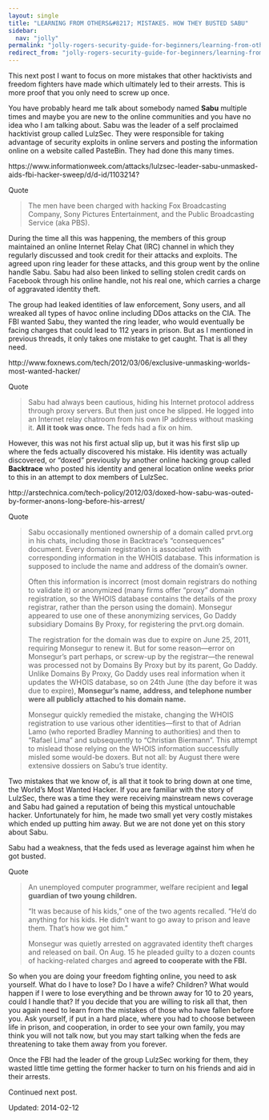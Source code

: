 ```yaml
---
layout: single
title: "LEARNING FROM OTHERS&#8217; MISTAKES. HOW THEY BUSTED SABU"
sidebar:
  nav: "jolly"
permalink: "jolly-rogers-security-guide-for-beginners/learning-from-others-mistakes-how-they-busted-sabu/"
redirect_from: "jolly-rogers-security-guide-for-beginners/learning-from-others-mistakes-how-they-busted-sabu"
---
```



<p>This next post I want to focus on more mistakes that other hacktivists and freedom fighters have made which ultimately led to their arrests. This is more proof that you only need to screw up once.</p>
<p>You have probably heard me talk about somebody named <strong>Sabu</strong> multiple times and maybe you are new to the online communities and you have no idea who I am talking about. Sabu was the leader of a self proclaimed hacktivist group called LulzSec. They were responsible for taking advantage of security exploits in online servers and posting the information online on a website called PasteBin. They had done this many times.</p>
<p>https://www.informationweek.com/attacks/lulzsec-leader-sabu-unmasked-aids-fbi-hacker-sweep/d/d-id/1103214?</p>
<div>
<div>Quote</div>
</div>
<blockquote><p>The men have been charged with hacking Fox Broadcasting Company, Sony Pictures Entertainment, and the Public Broadcasting Service (aka PBS).</p></blockquote>
<p>During the time all this was happening, the members of this group maintained an online Internet Relay Chat (IRC) channel in which they regularly discussed and took credit for their attacks and exploits. The agreed upon ring leader for these attacks, and this group went by the online handle Sabu. Sabu had also been linked to selling stolen credit cards on Facebook through his online handle, not his real one, which carries a charge of aggravated identity theft.</p>
<p>The group had leaked identities of law enforcement, Sony users, and all wreaked all types of havoc online including DDos attacks on the CIA. The FBI wanted Sabu, they wanted the ring leader, who would eventually be facing charges that could lead to 112 years in prison. But as I mentioned in previous threads, it only takes one mistake to get caught. That is all they need.</p>
<p>http://www.foxnews.com/tech/2012/03/06/exclusive-unmasking-worlds-most-wanted-hacker/</p>
<div>
<div>Quote</div>
</div>
<blockquote><p>Sabu had always been cautious, hiding his Internet protocol address through proxy servers. But then just once he slipped. He logged into an Internet relay chatroom from his own IP address without masking it. <strong>All it took was once.</strong> The feds had a fix on him.</p></blockquote>
<p>However, this was not his first actual slip up, but it was his first slip up where the feds actually discovered his mistake. His identity was actually discovered, or &#8220;doxed&#8221; previously by another online hacking group called <strong>Backtrace</strong> who posted his identity and general location online weeks prior to this in an attempt to dox members of LulzSec.</p>
<p>http://arstechnica.com/tech-policy/2012/03/doxed-how-sabu-was-outed-by-former-anons-long-before-his-arrest/</p>
<div>
<div>Quote</div>
</div>
<blockquote><p>Sabu occasionally mentioned ownership of a domain called prvt.org in his chats, including those in Backtrace&#8217;s &#8220;consequences&#8221; document. Every domain registration is associated with corresponding information in the WHOIS database. This information is supposed to include the name and address of the domain&#8217;s owner.</p>
<p>Often this information is incorrect (most domain registrars do nothing to validate it) or anonymized (many firms offer &#8220;proxy&#8221; domain registration, so the WHOIS database contains the details of the proxy registrar, rather than the person using the domain). Monsegur appeared to use one of these anonymizing services, Go Daddy subsidiary Domains By Proxy, for registering the prvt.org domain.</p>
<p>The registration for the domain was due to expire on June 25, 2011, requiring Monsegur to renew it. But for some reason—error on Monsegur&#8217;s part perhaps, or screw-up by the registrar—the renewal was processed not by Domains By Proxy but by its parent, Go Daddy. Unlike Domains By Proxy, Go Daddy uses real information when it updates the WHOIS database, so on 24th June (the day before it was due to expire), <strong>Monsegur&#8217;s name, address, and telephone number were all publicly attached to his domain name.</strong></p>
<p>Monsegur quickly remedied the mistake, changing the WHOIS registration to use various other identities—first to that of Adrian Lamo (who reported Bradley Manning to authorities) and then to &#8220;Rafael Lima&#8221; and subsequently to &#8220;Christian Biermann&#8221;. This attempt to mislead those relying on the WHOIS information successfully misled some would-be doxers. But not all: by August there were extensive dossiers on Sabu&#8217;s true identity.</p></blockquote>
<p>Two mistakes that we know of, is all that it took to bring down at one time, the World&#8217;s Most Wanted Hacker. If you are familiar with the story of LulzSec, there was a time they were receiving mainstream news coverage and Sabu had gained a reputation of being this mystical untouchable hacker. Unfortunately for him, he made two small yet very costly mistakes which ended up putting him away. But we are not done yet on this story about Sabu.</p>
<p>Sabu had a weakness, that the feds used as leverage against him when he got busted.</p>
<div>
<div>Quote</div>
</div>
<blockquote><p>An unemployed computer programmer, welfare recipient and <strong>legal guardian of two young children.</strong></p>
<p>“It was because of his kids,” one of the two agents recalled. “He’d do anything for his kids. He didn’t want to go away to prison and leave them. That’s how we got him.”</p>
<p>Monsegur was quietly arrested on aggravated identity theft charges and released on bail. On Aug. 15 he pleaded guilty to a dozen counts of hacking-related charges and <strong>agreed to cooperate with the FBI.</strong></p></blockquote>
<p>So when you are doing your freedom fighting online, you need to ask yourself. What do I have to lose? Do I have a wife? Children? What would happen if I were to lose everything and be thrown away for 10 to 20 years, could I handle that? If you decide that you are willing to risk all that, then you again need to learn from the mistakes of those who have fallen before you. Ask yourself, if put in a hard place, where you had to choose between life in prison, and cooperation, in order to see your own family, you may think you will not talk now, but you may start talking when the feds are threatening to take them away from you forever.</p>
<p>Once the FBI had the leader of the group LulzSec working for them, they wasted little time getting the former hacker to turn on his friends and aid in their arrests.</p>
<p>Continued next post.</p>

Updated: 2014-02-12

